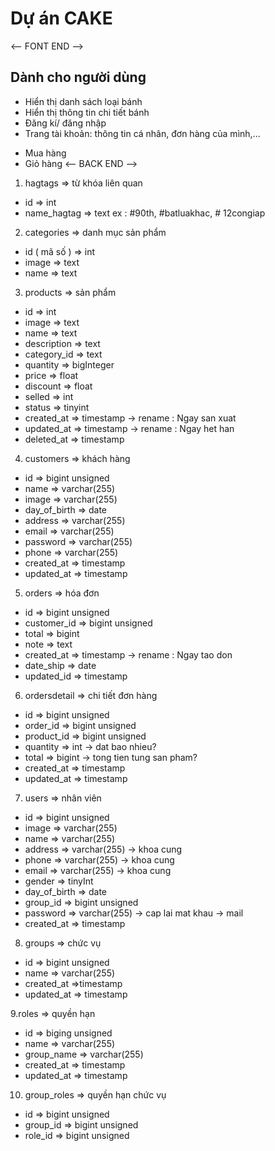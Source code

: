 # Dự án CAKE
<-- FONT END -->
## Dành cho người dùng 
- Hiển thị danh sách loại bánh 
- Hiển thị thông tin chi tiết bánh 
- Đăng kí/ đăng nhập
- Trang tài khoản: thông tin cá nhân, đơn hàng của mình,...
<!-- - Thay đổi thông cá nhân -->
- Mua hàng
- Giỏ hàng
<-- BACK END -->

1. hagtags => từ khóa liên quan
- id => int
- name_hagtag => text
ex : #90th, #batluakhac, # 12congiap

2. categories => danh mục sản phẩm
- id ( mã số ) => int
- image => text
- name => text

3. products => sản phẩm
- id => int
- image => text
- name => text 
- description => text
- category_id => text
- quantity => bigInteger
- price => float
- discount => float 
- selled => int 
- status => tinyint
- created_at => timestamp -> rename : Ngay san xuat 
- updated_at => timestamp -> rename : Ngay het han
- deleted_at => timestamp

4. customers => khách hàng
- id => bigint unsigned
- name => varchar(255)
- image  => varchar(255)
- day_of_birth  => date
- address => varchar(255)
- email => varchar(255)
- password => varchar(255)
- phone => varchar(255)
- created_at => timestamp
- updated_at => timestamp

5. orders => hóa đơn
- id => bigint unsigned
- customer_id => bigint unsigned
- total => bigint 
- note => text 
- created_at => timestamp -> rename : Ngay tao don
- date_ship => date
- updated_id => timestamp

6. ordersdetail => chi tiết đơn hàng 
- id => bigint unsigned
- order_id => bigint unsigned
- product_id => bigint unsigned
- quantity => int -> dat bao nhieu?
- total => bigint -> tong tien tung san pham?
- created_at => timestamp
- updated_at => timestamp

7. users => nhân viên
- id => bigint unsigned
- image => varchar(255) 
- name => varchar(255)
- address => varchar(255) -> khoa cung
- phone => varchar(255) -> khoa cung 
- email => varchar(255) -> khoa cung
- gender => tinyInt
- day_of_birth => date
- group_id => bigint unsigned
- password => varchar(255) -> cap lai mat khau -> mail
- created_at => timestamp

8. groups => chức vụ 
- id => bigint unsigned
- name => varchar(255)
- created_at =>timestamp
- updated_at => timestamp

9.roles => quyền hạn 
- id => biging unsigned
- name => varchar(255)
- group_name => varchar(255)
- created_at => timestamp
- updated_at => timestamp

10. group_roles => quyền hạn chức vụ
- id => bigint unsigned
- group_id => bigint unsigned
- role_id => bigint unsigned

